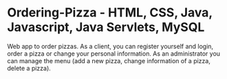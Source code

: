 # Ordering-Pizza - HTML, CSS, Java, Javascript, Java Servlets, MySQL 
Web app to order pizzas. 
As a client, you can register yourself and login, order a pizza or change your personal information.
As an administrator you can manage the menu (add a new pizza, change information of a pizza, delete a pizza).
